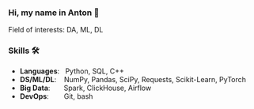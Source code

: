 ### Hi, my name in Anton 👋 

Field of interests: DA, ML, DL

### Skills 🛠️
- **Languages**: &nbsp;                        Python, SQL, C++
- **DS/ML/DL**:  &nbsp;&nbsp;                  NumPy, Pandas, SciPy, Requests, Scikit-Learn, PyTorch
- **Big Data**: &nbsp;&nbsp;&nbsp;&nbsp;&nbsp; Spark, ClickHouse, Airflow
- **DevOps**:    &nbsp;&nbsp;&nbsp;&nbsp;      Git, bash
